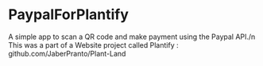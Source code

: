 # PaypalForPlantify
A simple app to scan a QR code and make payment using the Paypal API./n
This was a part of a Website project called Plantify : github.com/JaberPranto/Plant-Land
